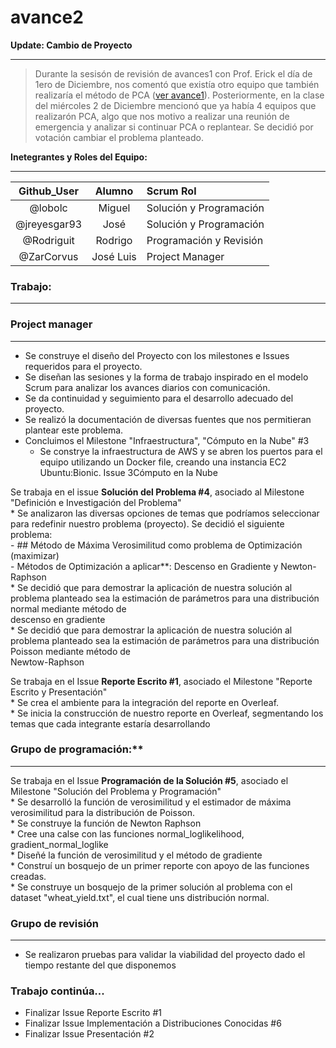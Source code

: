 # avance2  

**Update: Cambio de Proyecto**  
_______
> Durante la sesisón de revisión de avances1 con Prof. Erick el día de 1ero de Diciembre, nos comentó que existía otro equipo que también realizaría el método de PCA
([ver avance1](https://github.com/Rodriguit/analisis-numerico-computo-cientifico/tree/optimizacion-2020-2/proyecto_final/proyectos/equipos/equipo_hessiano/avance1)).
Posteriormente, en la clase del miércoles 2 de Diciembre mencionó que ya había 4 equipos que realizarón PCA, algo que nos motivo a realizar una reunión de emergencia y analizar si continuar PCA o replantear. Se decidió por votación cambiar el problema planteado.  

**Inetegrantes y Roles del Equipo:**  
_______

| Github_User  | Alumno    | Scrum Rol                      |
|:------------:|:---------:|:-------------------------------|
| @lobolc      | Miguel    | Solución y Programación        |
| @jreyesgar93 | José      | Solución y Programación        |
| @Rodriguit   | Rodrigo   | Programación y Revisión        |
| @ZarCorvus   | José Luis | Project Manager                |

### Trabajo:  
_______

### Project manager  
_______

 * Se construye el diseño del Proyecto con los milestones e Issues requeridos para el proyecto.  
 * Se diseñan las sesiones y la forma de trabajo inspirado en el modelo Scrum para analizar los avances diarios con comunicación.  
 * Se da continuidad y seguimiento para el desarrollo adecuado del proyecto.  
  * Se realizó la documentación de diversas fuentes que nos permitieran plantear este problema.  
 * Concluimos el Milestone "Infraestructura", "Cómputo en la Nube" #3  
    - Se constrye la infraestructura de AWS y se abren los puertos para el equipo utilizando un Docker file, creando una instancia EC2 Ubuntu:Bionic. Issue 3Cómputo en la Nube  

Se trabaja en el issue **Solución del Problema #4**, asociado al Milestone "Definición e Investigación del Problema"   
    * Se analizaron las diversas opciones de temas que podríamos seleccionar para redefinir nuestro problema (proyecto). Se decidió el siguiente problema:  
      - ## Método de Máxima Verosimilitud como problema de Optimización (maximizar)  
      - Métodos de Optimización a aplicar**: Descenso en Gradiente y Newton-Raphson  
    * Se decidió que para demostrar la aplicación de nuestra solución al problema planteado sea la estimación de parámetros para una distribución normal mediante método de  
    descenso en gradiente  
    * Se decidió que para demostrar la aplicación de nuestra solución al problema planteado sea la estimación de parámetros para una distribución Poisson mediante método de  
    Newtow-Raphson  

Se trabaja en el Issue **Reporte Escrito #1**, asociado el Milestone "Reporte Escrito y Presentación"  
    * Se crea el ambiente para la integración del reporte en Overleaf.  
    * Se inicia la construcción de nuestro reporte en Overleaf, segmentando los temas que cada integrante estaría desarrollando  


### Grupo de programación:**  
_______   

Se trabaja en el Issue **Programación de la Solución #5**, asociado el Milestone "Solución del Problema y Programación"  
    * Se desarrolló la función de verosimilitud y el estimador de máxima verosimilitud para la distribución de Poisson.  
    * Se construye la función de Newton Raphson  
    * Cree una calse con las funciones normal_loglikelihood, gradient_normal_loglike  
    * Diseñé la función de verosimilitud y el método de gradiente  
    * Construí un bosquejo de un primer reporte con apoyo de las funciones creadas.  
    * Se construye un bosquejo de la primer solución al problema con el dataset "wheat_yield.txt", el cual tiene uns distribución normal.  

### Grupo de revisión  
_______
* Se realizaron pruebas para validar la viabilidad del proyecto dado el tiempo restante del que disponemos  

### Trabajo continúa...  

- Finalizar Issue Reporte Escrito #1  
- Finalizar Issue Implementación a Distribuciones Conocidas #6   
- Finalizar Issue Presentación #2  




